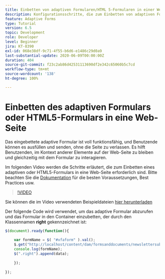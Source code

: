 ```yaml
---
title: Einbetten von adaptiven Formularen/HTML 5-Formularen in einer Web-Seite
description: Konfigurationsschritte, die zum Einbetten von adaptiven Formularen oder HTML5-Formularen in eine Nicht-AEM-Web-Seite erforderlich sind.
feature: Adaptive Forms
type: Tutorial
version: 6.5
topic: Development
role: Developer
level: Beginner
jira: KT-8390
exl-id: 068e38df-9c71-4f55-b6d6-e1486c29d0a9
last-substantial-update: 2020-06-09T00:00:00Z
duration: 404
source-git-commit: f23c2ab86d42531113690df2e342c65060b5c7cd
workflow-type: tm+mt
source-wordcount: '138'
ht-degree: 100%

---
```


# Einbetten des adaptiven Formulars oder HTML5-Formulars in eine Web-Seite

Das eingebettete adaptive Formular ist voll funktionsfähig, und Benutzende können es ausfüllen und senden, ohne die Seite zu verlassen. Es hilft Benutzenden, im Kontext anderer Elemente auf der Web-Seite zu bleiben und gleichzeitig mit dem Formular zu interagieren.

Im folgenden Video werden die Schritte erläutert, die zum Einbetten eines adaptiven oder HTML5-Formulars in eine Web-Seite erforderlich sind.
Bitte beachten Sie die [Dokumentation](https://experienceleague.adobe.com/docs/experience-manager-65/forms/adaptive-forms-basic-authoring/embed-adaptive-form-external-web-page.html?lang=de) für die besten Voraussetzungen, Best Practices usw.
>[!VIDEO](https://video.tv.adobe.com/v/335893?quality=12&learn=on)

Sie können die im Video verwendeten Beispieldateien [hier herunterladen](assets/embedding-af-web-page.zip)

Der folgende Code wird verwendet, um das adaptive Formular abzurufen und das Formular in den Container einzubetten, der durch den Klassennamen **right** gekennzeichnet ist:

```javascript
$(document).ready(function(){
  
    var formName = $( "#xfaform" ).val();
    $.get("http://localhost/content/dam/formsanddocuments/newslettersubscription/jcr:content?wcmmode=disabled", function(data, status){
    console.log(formName);
    $(".right").append(data);
      
    });
  
});
```
